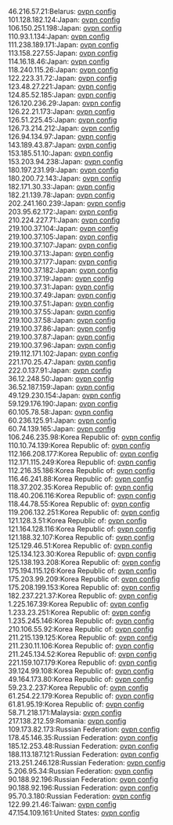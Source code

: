 46.216.57.21:Belarus: [ovpn config](vpn/46_216_57_21.ovpn)  
101.128.182.124:Japan: [ovpn config](vpn/101_128_182_124.ovpn)  
106.150.251.198:Japan: [ovpn config](vpn/106_150_251_198.ovpn)  
110.93.1.134:Japan: [ovpn config](vpn/110_93_1_134.ovpn)  
111.238.189.171:Japan: [ovpn config](vpn/111_238_189_171.ovpn)  
113.158.227.55:Japan: [ovpn config](vpn/113_158_227_55.ovpn)  
114.16.18.46:Japan: [ovpn config](vpn/114_16_18_46.ovpn)  
118.240.115.26:Japan: [ovpn config](vpn/118_240_115_26.ovpn)  
122.223.31.72:Japan: [ovpn config](vpn/122_223_31_72.ovpn)  
123.48.27.221:Japan: [ovpn config](vpn/123_48_27_221.ovpn)  
124.85.52.185:Japan: [ovpn config](vpn/124_85_52_185.ovpn)  
126.120.236.29:Japan: [ovpn config](vpn/126_120_236_29.ovpn)  
126.22.21.173:Japan: [ovpn config](vpn/126_22_21_173.ovpn)  
126.51.225.45:Japan: [ovpn config](vpn/126_51_225_45.ovpn)  
126.73.214.212:Japan: [ovpn config](vpn/126_73_214_212.ovpn)  
126.94.134.97:Japan: [ovpn config](vpn/126_94_134_97.ovpn)  
143.189.43.87:Japan: [ovpn config](vpn/143_189_43_87.ovpn)  
153.185.51.10:Japan: [ovpn config](vpn/153_185_51_10.ovpn)  
153.203.94.238:Japan: [ovpn config](vpn/153_203_94_238.ovpn)  
180.197.231.99:Japan: [ovpn config](vpn/180_197_231_99.ovpn)  
180.200.72.143:Japan: [ovpn config](vpn/180_200_72_143.ovpn)  
182.171.30.33:Japan: [ovpn config](vpn/182_171_30_33.ovpn)  
182.21.139.78:Japan: [ovpn config](vpn/182_21_139_78.ovpn)  
202.241.160.239:Japan: [ovpn config](vpn/202_241_160_239.ovpn)  
203.95.62.172:Japan: [ovpn config](vpn/203_95_62_172.ovpn)  
210.224.227.71:Japan: [ovpn config](vpn/210_224_227_71.ovpn)  
219.100.37.104:Japan: [ovpn config](vpn/219_100_37_104.ovpn)  
219.100.37.105:Japan: [ovpn config](vpn/219_100_37_105.ovpn)  
219.100.37.107:Japan: [ovpn config](vpn/219_100_37_107.ovpn)  
219.100.37.13:Japan: [ovpn config](vpn/219_100_37_13.ovpn)  
219.100.37.177:Japan: [ovpn config](vpn/219_100_37_177.ovpn)  
219.100.37.182:Japan: [ovpn config](vpn/219_100_37_182.ovpn)  
219.100.37.19:Japan: [ovpn config](vpn/219_100_37_19.ovpn)  
219.100.37.31:Japan: [ovpn config](vpn/219_100_37_31.ovpn)  
219.100.37.49:Japan: [ovpn config](vpn/219_100_37_49.ovpn)  
219.100.37.51:Japan: [ovpn config](vpn/219_100_37_51.ovpn)  
219.100.37.55:Japan: [ovpn config](vpn/219_100_37_55.ovpn)  
219.100.37.58:Japan: [ovpn config](vpn/219_100_37_58.ovpn)  
219.100.37.86:Japan: [ovpn config](vpn/219_100_37_86.ovpn)  
219.100.37.87:Japan: [ovpn config](vpn/219_100_37_87.ovpn)  
219.100.37.96:Japan: [ovpn config](vpn/219_100_37_96.ovpn)  
219.112.171.102:Japan: [ovpn config](vpn/219_112_171_102.ovpn)  
221.170.25.47:Japan: [ovpn config](vpn/221_170_25_47.ovpn)  
222.0.137.91:Japan: [ovpn config](vpn/222_0_137_91.ovpn)  
36.12.248.50:Japan: [ovpn config](vpn/36_12_248_50.ovpn)  
36.52.187.159:Japan: [ovpn config](vpn/36_52_187_159.ovpn)  
49.129.230.154:Japan: [ovpn config](vpn/49_129_230_154.ovpn)  
59.129.176.190:Japan: [ovpn config](vpn/59_129_176_190.ovpn)  
60.105.78.58:Japan: [ovpn config](vpn/60_105_78_58.ovpn)  
60.236.125.91:Japan: [ovpn config](vpn/60_236_125_91.ovpn)  
60.74.139.165:Japan: [ovpn config](vpn/60_74_139_165.ovpn)  
106.246.235.98:Korea Republic of: [ovpn config](vpn/106_246_235_98.ovpn)  
110.10.74.139:Korea Republic of: [ovpn config](vpn/110_10_74_139.ovpn)  
112.166.208.177:Korea Republic of: [ovpn config](vpn/112_166_208_177.ovpn)  
112.171.115.249:Korea Republic of: [ovpn config](vpn/112_171_115_249.ovpn)  
112.216.35.186:Korea Republic of: [ovpn config](vpn/112_216_35_186.ovpn)  
116.46.241.88:Korea Republic of: [ovpn config](vpn/116_46_241_88.ovpn)  
118.37.202.35:Korea Republic of: [ovpn config](vpn/118_37_202_35.ovpn)  
118.40.206.116:Korea Republic of: [ovpn config](vpn/118_40_206_116.ovpn)  
118.44.78.55:Korea Republic of: [ovpn config](vpn/118_44_78_55.ovpn)  
119.206.132.251:Korea Republic of: [ovpn config](vpn/119_206_132_251.ovpn)  
121.128.3.51:Korea Republic of: [ovpn config](vpn/121_128_3_51.ovpn)  
121.164.128.116:Korea Republic of: [ovpn config](vpn/121_164_128_116.ovpn)  
121.188.32.107:Korea Republic of: [ovpn config](vpn/121_188_32_107.ovpn)  
125.129.46.51:Korea Republic of: [ovpn config](vpn/125_129_46_51.ovpn)  
125.134.123.30:Korea Republic of: [ovpn config](vpn/125_134_123_30.ovpn)  
125.138.193.208:Korea Republic of: [ovpn config](vpn/125_138_193_208.ovpn)  
175.194.115.126:Korea Republic of: [ovpn config](vpn/175_194_115_126.ovpn)  
175.203.99.209:Korea Republic of: [ovpn config](vpn/175_203_99_209.ovpn)  
175.208.199.153:Korea Republic of: [ovpn config](vpn/175_208_199_153.ovpn)  
182.237.221.37:Korea Republic of: [ovpn config](vpn/182_237_221_37.ovpn)  
1.225.167.39:Korea Republic of: [ovpn config](vpn/1_225_167_39.ovpn)  
1.233.23.251:Korea Republic of: [ovpn config](vpn/1_233_23_251.ovpn)  
1.235.245.146:Korea Republic of: [ovpn config](vpn/1_235_245_146.ovpn)  
210.106.55.92:Korea Republic of: [ovpn config](vpn/210_106_55_92.ovpn)  
211.215.139.125:Korea Republic of: [ovpn config](vpn/211_215_139_125.ovpn)  
211.230.11.106:Korea Republic of: [ovpn config](vpn/211_230_11_106.ovpn)  
211.245.134.52:Korea Republic of: [ovpn config](vpn/211_245_134_52.ovpn)  
221.159.107.179:Korea Republic of: [ovpn config](vpn/221_159_107_179.ovpn)  
39.124.99.108:Korea Republic of: [ovpn config](vpn/39_124_99_108.ovpn)  
49.164.173.80:Korea Republic of: [ovpn config](vpn/49_164_173_80.ovpn)  
59.23.2.237:Korea Republic of: [ovpn config](vpn/59_23_2_237.ovpn)  
61.254.22.179:Korea Republic of: [ovpn config](vpn/61_254_22_179.ovpn)  
61.81.95.19:Korea Republic of: [ovpn config](vpn/61_81_95_19.ovpn)  
58.71.218.171:Malaysia: [ovpn config](vpn/58_71_218_171.ovpn)  
217.138.212.59:Romania: [ovpn config](vpn/217_138_212_59.ovpn)  
109.173.82.173:Russian Federation: [ovpn config](vpn/109_173_82_173.ovpn)  
178.45.146.35:Russian Federation: [ovpn config](vpn/178_45_146_35.ovpn)  
185.12.253.48:Russian Federation: [ovpn config](vpn/185_12_253_48.ovpn)  
188.113.187.121:Russian Federation: [ovpn config](vpn/188_113_187_121.ovpn)  
213.251.246.128:Russian Federation: [ovpn config](vpn/213_251_246_128.ovpn)  
5.206.95.34:Russian Federation: [ovpn config](vpn/5_206_95_34.ovpn)  
90.188.92.196:Russian Federation: [ovpn config](vpn/90_188_92_196.ovpn)  
90.188.92.196:Russian Federation: [ovpn config](vpn/90_188_92_196.ovpn)  
95.70.3.180:Russian Federation: [ovpn config](vpn/95_70_3_180.ovpn)  
122.99.21.46:Taiwan: [ovpn config](vpn/122_99_21_46.ovpn)  
47.154.109.161:United States: [ovpn config](vpn/47_154_109_161.ovpn)  
